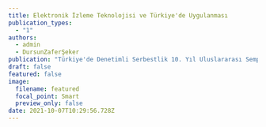 ```yaml
---
title: Elektronik İzleme Teknolojisi ve Türkiye'de Uygulanması
publication_types:
  - "1"
authors:
  - admin
  - DursunZaferŞeker
publication: "Türkiye'de Denetimli Serbestlik 10. Yıl Uluslararası Sempozyumu "
draft: false
featured: false
image:
  filename: featured
  focal_point: Smart
  preview_only: false
date: 2021-10-07T10:29:56.728Z
---
```

